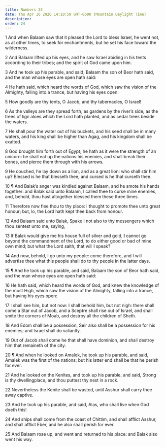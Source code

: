 ```yaml
---
title: Numbers 24
date: Thu Apr 16 2020 14:10:50 GMT-0600 (Mountain Daylight Time)
description: 
order: 24
---
```


<p>
  1 And when Balaam saw that it pleased the Lord to bless Israel, he went not,
  as at other times, to seek for enchantments, but he set his face toward the
  wilderness.
</p>
<p>
  2 And Balaam lifted up his eyes, and he saw Israel abiding in his tents
  according to their tribes; and the spirit of God came upon him.
</p>
<p>
  3 And he took up his parable, and said, Balaam the son of Beor hath said, and
  the man whose eyes are open hath said:
</p>
<p>
  4 He hath said, which heard the words of God, which saw the vision of the
  Almighty, falling into a trance, but having his eyes open:
</p>
<p>5 How goodly are thy tents, O Jacob, and thy tabernacles, O Israel!</p>
<p>
  6 As the valleys are they spread forth, as gardens by the river&#x2019;s side,
  as the trees of lign aloes which the Lord hath planted, and as cedar trees
  beside the waters.
</p>
<p>
  7 He shall pour the water out of his buckets, and his seed shall be in many
  waters, and his king shall be higher than Agag, and his kingdom shall be
  exalted.
</p>
<p>
  8 God brought him forth out of Egypt; he hath as it were the strength of an
  unicorn: he shall eat up the nations his enemies, and shall break their bones,
  and pierce them through with his arrows.
</p>
<p>
  9 He couched, he lay down as a lion, and as a great lion: who shall stir him
  up? Blessed is he that blesseth thee, and cursed is he that curseth thee.
</p>
<p>
  10 &#xB6; And Balak&#x2019;s anger was kindled against Balaam, and he smote
  his hands together: and Balak said unto Balaam, I called thee to curse mine
  enemies, and, behold, thou hast altogether blessed them these three times.
</p>
<p>
  11 Therefore now flee thou to thy place: I thought to promote thee unto great
  honour; but, lo, the Lord hath kept thee back from honour.
</p>
<p>
  12 And Balaam said unto Balak, Spake I not also to thy messengers which thou
  sentest unto me, saying,
</p>
<p>
  13 If Balak would give me his house full of silver and gold, I cannot go
  beyond the commandment of the Lord, to do either good or bad of mine own mind;
  but what the Lord saith, that will I speak?
</p>
<p>
  14 And now, behold, I go unto my people: come therefore, and I will advertise
  thee what this people shall do to thy people in the latter days.
</p>
<p>
  15 &#xB6; And he took up his parable, and said, Balaam the son of Beor hath
  said, and the man whose eyes are open hath said:
</p>
<p>
  16 He hath said, which heard the words of God, and knew the knowledge of the
  most High, which saw the vision of the Almighty, falling into a trance, but
  having his eyes open:
</p>
<p>
  17 I shall see him, but not now: I shall behold him, but not nigh: there shall
  come a Star out of Jacob, and a Sceptre shall rise out of Israel, and shall
  smite the corners of Moab, and destroy all the children of Sheth.
</p>
<p>
  18 And Edom shall be a possession, Seir also shall be a possession for his
  enemies; and Israel shall do valiantly.
</p>
<p>
  19 Out of Jacob shall come he that shall have dominion, and shall destroy him
  that remaineth of the city.
</p>
<p>
  20 &#xB6; And when he looked on Amalek, he took up his parable, and said,
  Amalek was the first of the nations; but his latter end shall be that he
  perish for ever.
</p>
<p>
  21 And he looked on the Kenites, and took up his parable, and said, Strong is
  thy dwellingplace, and thou puttest thy nest in a rock.
</p>
<p>
  22 Nevertheless the Kenite shall be wasted, until Asshur shall carry thee away
  captive.
</p>
<p>
  23 And he took up his parable, and said, Alas, who shall live when God doeth
  this!
</p>
<p>
  24 And ships shall come from the coast of Chittim, and shall afflict Asshur,
  and shall afflict Eber, and he also shall perish for ever.
</p>
<p>
  25 And Balaam rose up, and went and returned to his place: and Balak also went
  his way.
</p>
